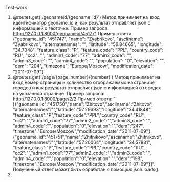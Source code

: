 Test-work
1. @routes.get('/geonameid/{geoname_id}')
Метод принимает на вход идентификатор geoname_id и, как результат 
отправляет json с информацией о геоточке.
Пример запроса: 
http://127.0.0.1:8000/geonameid/451771
Пример ответа:
{"geoname_id": "451747", 
"name": "Zyabrikovo", "asciiname": "Zyabrikovo", "alternatenames": "", 
"latitude": "56.84665", "longitude": "34.7048", "feature_class": "P", 
"feature_code": "PPL", "country_code": "RU", "cc2": "", "admin1_code": "77", 
"admin2_code": "", "admin3_code": "", "admin4_code": "", "population": "0", 
"elevation": "", "dem": "204", "timezone": "Europe/Moscow", 
"modification_date": "2011-07-09"}
2. @routes.get('/page/{page_number}/{number}')
Метод принимает на вход номер страницы и количество отображаемых на странице 
городов и как результат отправляет json с информацией о городах на указанной странице.
Пример запроса:
http://127.0.0.1:8000/page/2/2
Пример ответа:
"[{\"geoname_id\":\"451750\",\"name\":\"Zhitovo\",\"asciiname\":\"Zhitovo\",
\"alternatenames\":\"\",\"latitude\":\"57.29693\",\"longitude\":\"34.41848\",
\"feature_class\":\"P\",\"feature_code\":\"PPL\",\"country_code\":\"RU\",
\"cc2\":\"\",\"admin1_code\":\"77\",\"admin2_code\":\"\",\"admin3_code\":\"\",
\"admin4_code\":\"\",\"population\":\"0\",\"elevation\":\"\",\"dem\":\"247\",
\"timezone\":\"Europe/Moscow\",\"modification_date\":\"2011-07-09\"},
{\"geoname_id\":\"451751\",\"name\":\"Zhitnikovo\",\"asciiname\":\"Zhitnikovo\",
\"alternatenames\":\"\",\"latitude\":\"57.20064\",\"longitude\":\"34.57831\",
\"feature_class\":\"P\",\"feature_code\":\"PPL\",\"country_code\":\"RU\",
\"cc2\":\"\",\"admin1_code\":\"77\",\"admin2_code\":\"\",\"admin3_code\":\"\",
\"admin4_code\":\"\",\"population\":\"0\",\"elevation\":\"\",\"dem\":\"198\",
\"timezone\":\"Europe/Moscow\",\"modification_date\":\"2011-07-09\"}]".
Полученный ответ может быть обработан с помощью json.loads().
3. 
